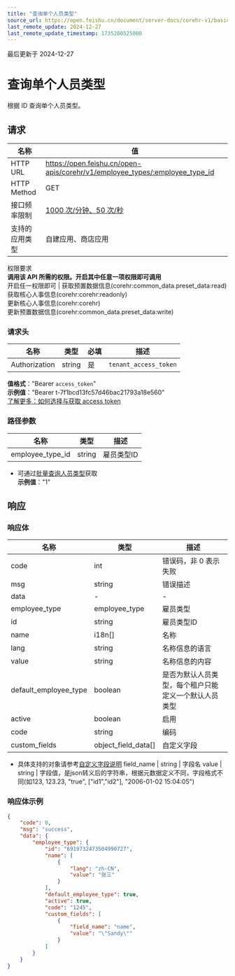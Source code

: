 ```yaml
---
title: "查询单个人员类型"
source_url: https://open.feishu.cn/document/server-docs/corehr-v1/basic-infomation/employee_type/get
last_remote_update: 2024-12-27
last_remote_update_timestamp: 1735280525000
---
```

最后更新于 2024-12-27

# 查询单个人员类型

根据 ID 查询单个人员类型。

## 请求
名称 | 值
---|---
HTTP URL | https://open.feishu.cn/open-apis/corehr/v1/employee_types/:employee_type_id
HTTP Method | GET
接口频率限制 | [1000 次/分钟、50 次/秒](https://open.feishu.cn/document/ukTMukTMukTM/uUzN04SN3QjL1cDN)
支持的应用类型 | 自建应用、商店应用
权限要求  
            **调用该 API 所需的权限。开启其中任意一项权限即可调用**  
            开启任一权限即可 | 获取预置数据信息(corehr:common_data.preset_data:read)  
            获取核心人事信息(corehr:corehr:readonly)  
            更新核心人事信息(corehr:corehr)  
            更新预置数据信息(corehr:common_data.preset_data:write)

### 请求头

名称 | 类型 | 必填 | 描述
--- | --- | --- | ---
Authorization | string | 是 | `tenant_access_token`  
**值格式**："Bearer `access_token`"  
**示例值**："Bearer t-7f1bcd13fc57d46bac21793a18e560"  
[了解更多：如何选择与获取 access token](https://open.feishu.cn/document/uAjLw4CM/ugTN1YjL4UTN24CO1UjN/trouble-shooting/how-to-choose-which-type-of-token-to-use)

### 路径参数

名称 | 类型 | 描述
--- | --- | ---
employee_type_id | string | 雇员类型ID  
- 可通过[批量查询人员类型](https://open.feishu.cn/document/uAjLw4CM/ukTMukTMukTM/reference/corehr-v1/employee_type/list)获取  
**示例值**："1"

## 响应

### 响应体

名称 | 类型 | 描述
--- | --- | ---
code | int | 错误码，非 0 表示失败
msg | string | 错误描述
data | \- | \-
employee_type | employee_type | 雇员类型
id | string | 雇员类型ID
name | i18n\[\] | 名称
lang | string | 名称信息的语言
value | string | 名称信息的内容
default_employee_type | boolean | 是否为默认人员类型，每个租户只能定义一个默认人员类型
active | boolean | 启用
code | string | 编码
custom_fields | object_field_data\[\] | 自定义字段  
- 具体支持的对象请参考[自定义字段说明](https://open.feishu.cn/document/uAjLw4CM/ukTMukTMukTM/reference/corehr-v1/custom-fields-guide)
field_name | string | 字段名
value | string | 字段值，是json转义后的字符串，根据元数据定义不同，字段格式不同(如123, 123.23, "true", [\"id1\",\"id2\"], "2006-01-02 15:04:05")

### 响应体示例
```json
{
    "code": 0,
    "msg": "success",
    "data": {
        "employee_type": {
            "id": "6919732473504990727",
            "name": [
                {
                    "lang": "zh-CN",
                    "value": "张三"
                }
            ],
            "default_employee_type": true,
            "active": true,
            "code": "1245",
            "custom_fields": [
                {
                    "field_name": "name",
                    "value": "\"Sandy\""
                }
            ]
        }
    }
}
```
